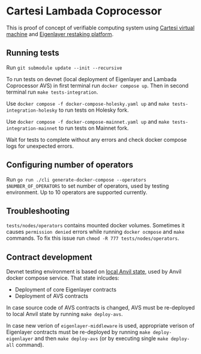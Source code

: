 # Cartesi Lambada Coprocessor

This is proof of concept of verifiable computing system using  [Cartesi virtual machine](https://github.com/zippiehq/cartesi-lambada) and [Eigenlayer restaking platform](https://github.com/Layr-Labs/eigenlayer-contracts).

## Running tests

Run `git submodule update --init --recursive`

To run tests on devnet (local deployment of Eigenlayer and Lambada Coprocessor AVS) in first terminal run `docker compose up`. Then in second terminal run `make tests-integration`.

Use `docker compose -f docker-compose-holesky.yaml up` and `make tests-integration-holesky` to run tests on Holesky fork.

Use `docker compose -f docker-compose-mainnet.yaml up` and `make tests-integration-mainnet` to run tests on Mainnet fork.

Wait for tests to complete without any errors and check docker compose logs for unexpected errors.

## Configuring number of operators

Run `go run ./cli generate-docker-compose --operators $NUMBER_OF_OPERATORS` to set number of operators, used by testing environment. Up to 10 operators are supported currently.

## Troubleshooting

`tests/nodes/operators` contains mounted docker volumes. Sometimes it causes `permission denied` errors while running `docker ocmpose` and `make` commands. To fix this issue run `chmod -R 777 tests/nodes/operators`.

## Contract development

Devnet testing environment is based on [local Anvil state](./tests/anvil/avs-and-eigenlayer-deployed-anvil-state.json), used by Anvil docker compose service. That state inlcudes:
- Deployment of core Eigenlayer contracts
- Deployment of AVS contracts

In case source code of AVS contracts is changed, AVS must be re-deployed to local Anvil state by running `make deploy-avs`.

In case new verion of `eigenlayer-middleware` is used, appropriate verison of Eigenlayer contracts must be re-deployed by running `make deploy-eigenlayer` and then `make deploy-avs` (or by executing single `make deploy-all` command).